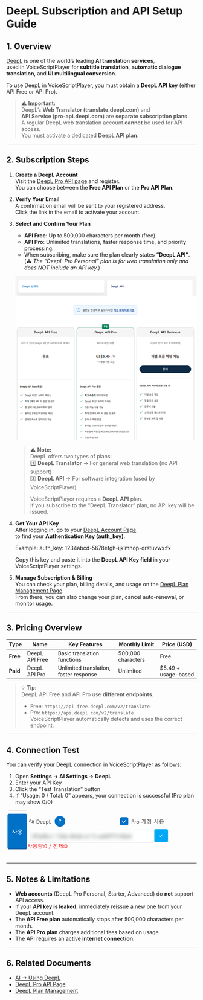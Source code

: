 # DeepL Subscription and API Setup Guide

## 1. Overview
[DeepL](https://www.deepl.com/) is one of the world’s leading **AI translation services**,  
used in VoiceScriptPlayer for **subtitle translation**, **automatic dialogue translation**, and **UI multilingual conversion**.  

To use DeepL in VoiceScriptPlayer, you must obtain a **DeepL API key** (either API Free or API Pro).

> ⚠️ **Important:**  
> DeepL’s **Web Translator (translate.deepl.com)** and  
> **API Service (pro-api.deepl.com)** are **separate subscription plans**.  
> A regular DeepL web translation account **cannot** be used for API access.  
> You must activate a dedicated **DeepL API plan**.

---

## 2. Subscription Steps

1. **Create a DeepL Account**  
   Visit the [DeepL Pro API page](https://www.deepl.com/pro-api) and register.  
   You can choose between the **Free API Plan** or the **Pro API Plan**.  

2. **Verify Your Email**  
   A confirmation email will be sent to your registered address.  
   Click the link in the email to activate your account.  

3. **Select and Confirm Your Plan**  
   - **API Free**: Up to 500,000 characters per month (free).  
   - **API Pro**: Unlimited translations, faster response time, and priority processing.  
   - When subscribing, make sure the plan clearly states **“DeepL API”**.  
     (⚠️ *The “DeepL Pro Personal” plan is for web translation only and does NOT include an API key.*)

   ![deepl-subscription](../images/deepl_subscription.png)
   
   > ⚠️ **Note:**  
   > DeepL offers two types of plans:  
   > 1️⃣ **DeepL Translator** → For general web translation (no API support)  
   > 2️⃣ **DeepL API** → For software integration (used by VoiceScriptPlayer)  
   >
   > VoiceScriptPlayer requires a **DeepL API** plan.  
   > If you subscribe to the “DeepL Translator” plan, no API key will be issued.

4. **Get Your API Key**  
   After logging in, go to your [DeepL Account Page](https://www.deepl.com/your-account/keys)  
   to find your **Authentication Key (auth_key)**.  

   Example:
       auth_key: 1234abcd-5678efgh-ijklmnop-qrstuvwx:fx

   Copy this key and paste it into the **DeepL API Key field** in your VoiceScriptPlayer settings.

5. **Manage Subscription & Billing**  
   You can check your plan, billing details, and usage on the [DeepL Plan Management Page](https://www.deepl.com/account/plan).  
   From there, you can also change your plan, cancel auto-renewal, or monitor usage.

---

## 3. Pricing Overview

| Type | Name | Key Features | Monthly Limit | Price (USD) |
|------|------|---------------|----------------|--------------|
| **Free** | DeepL API Free | Basic translation functions | 500,000 characters | Free |
| **Paid** | DeepL API Pro | Unlimited translation, faster response | Unlimited | $5.49 + usage-based |

> 💡 **Tip:**  
> DeepL API Free and API Pro use **different endpoints**.  
> - Free: `https://api-free.deepl.com/v2/translate`  
> - Pro: `https://api.deepl.com/v2/translate`  
> VoiceScriptPlayer automatically detects and uses the correct endpoint.

---

## 4. Connection Test

You can verify your DeepL connection in VoiceScriptPlayer as follows:

1. Open **Settings → AI Settings → DeepL**  
2. Enter your API Key  
3. Click the “Test Translation” button  
4. If “Usage: 0 / Total: 0” appears, your connection is successful (Pro plan may show 0/0)  

![deepl-test](../images/deepl_test.png)

---

## 5. Notes & Limitations
- **Web accounts** (DeepL Pro Personal, Starter, Advanced) do **not** support API access.  
- If your **API key is leaked**, immediately reissue a new one from your DeepL account.  
- The **API Free plan** automatically stops after 500,000 characters per month.  
- The **API Pro plan** charges additional fees based on usage.  
- The API requires an active **internet connection**.  

---

## 6. Related Documents
- [AI → Using DeepL](../ai/deepl.md)  
- [DeepL Pro API Page](https://www.deepl.com/pro-api)  
- [DeepL Plan Management](https://www.deepl.com/account/plan)  
